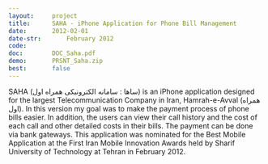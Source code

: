 ```yaml
---
layout:     project
title:      SAHA - iPhone Application for Phone Bill Management
date:       2012-02-01
date-str:       February 2012
code:
doc:        DOC_Saha.pdf
demo:       PRSNT_Saha.zip
best:       false
---
```


SAHA (ساها : سامانه الکترونیکی همراه اول) is an iPhone application designed for the largest Telecommunication Company in Iran, Hamrah-e-Avval (همراه اول). In this version my goal was to make the payment process of phone bills easier. In addition, the users can view their call history and the cost of each call and other detailed costs in their bills. The payment can be done via bank gateways. This application was nominated for the Best Mobile Application at the First Iran Mobile Innovation Awards held by Sharif University of Technology at Tehran in February 2012.
